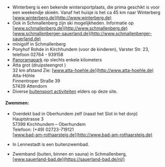 

* Winterberg is een bekende wintersportplaats, die prima geschikt is voor een weekendje skieën. Vanaf het huisje is het ca 45 km naar Winterberg  
[www.winterberg.de](http://www.winterberg.de)
* Ook in Schmallenberg zijn ski mogelijkheden. Informatie op  
[www.schmallenberg.de](http://www.schmallenberg.de)  
[www.schmallenberger-sauerland.de](http://www.schmallenberger-sauerland.de)
* minigolf in Schmallenberg
* Ponyhof Rohde in Kirchhundem (voor de kinderen), Varster Str. 23, telefoon 02764 - 939158
* [Panoramapark](./omgeving#panoramapark) op slechts enkele kilometers
* Atta grot   (druipsteengrot )  
32 km afstand   Zie: [www.atta-hoehle.de](http://www.atta-hoehle.de)  
Atta-Höhle  
Finnentroper Straße 39  
57439 Attendorn
* Diverse [buitensport activiteiten](./buitensport#top) elders op deze site.


#### Zwemmen:

* Overdekt bad in Oberhundem zelf (naast het Slot in het dorp)  
Hauptstrasse 3  
57399 Kirchhundem – Oberhundem  
Telefoon: (+49) 02723-719121  
[www.bad-am-rothaarsteig.de](http://www.bad-am-rothaarsteig.de)  

* In Lennestadt is een buitenzwembad.
* Zwemband (buiten, binnen en sauna) in Schmallenberg, [www.sauerland-bad.de](https://sauerland-bad.de/nl/)

